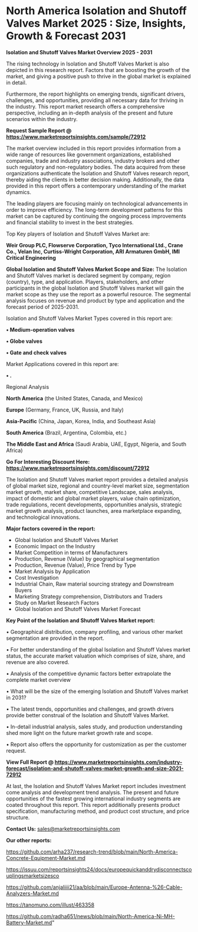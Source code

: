 # North America Isolation and Shutoff Valves Market 2025 : Size, Insights, Growth & Forecast 2031

<Strong> Isolation and Shutoff Valves Market Overview 2025 - 2031</strong>

The rising technology in Isolation and Shutoff Valves Market is also depicted in this research report. Factors that are boosting the growth of the market, and giving a positive push to thrive in the global market is explained in detail.

Furthermore, the report highlights on emerging trends, significant drivers, challenges, and opportunities, providing all necessary data for thriving in the industry. This report market research offers a comprehensive perspective, including an in-depth analysis of the present and future scenarios within the industry.

<strong>Request Sample Report @ <a href=https://www.marketreportsinsights.com/sample/72912>https://www.marketreportsinsights.com/sample/72912</a></strong>

The market overview included in this report provides information from a wide range of resources like government organizations, established companies, trade and industry associations, industry brokers and other such regulatory and non-regulatory bodies. The data acquired from these organizations authenticate the Isolation and Shutoff Valves research report, thereby aiding the clients in better decision making. Additionally, the data provided in this report offers a contemporary understanding of the market dynamics.

The leading players are focusing mainly on technological advancements in order to improve efficiency. The long-term development patterns for this market can be captured by continuing the ongoing process improvements and financial stability to invest in the best strategies.

Top Key players of Isolation and Shutoff Valves Market are:

<strong>Weir Group PLC, Flowserve Corporation, Tyco International Ltd., Crane Co., Velan Inc, Curtiss-Wright Corporation, ARI Armaturen GmbH, IMI Critical Engineering</strong>

<strong><b>Global Isolation and Shutoff Valves Market Scope and Size:</b></strong>
The Isolation and Shutoff Valves market is declared segment by company, region (country), type, and application. Players, stakeholders, and other participants in the global Isolation and Shutoff Valves market will gain the market scope as they use the report as a powerful resource. The segmental analysis focuses on revenue and product by type and application and the forecast period of 2025-2031.

Isolation and Shutoff Valves Market Types covered in this report are:

<strong>• Medium-operation valves

• Globe valves

• Gate and check valves</strong>

Market Applications covered in this report are:

<strong>• .</strong> 

Regional Analysis

<strong>North America</strong> (the United States, Canada, and Mexico)

<strong>Europe</strong> (Germany, France, UK, Russia, and Italy)

<strong>Asia-Pacific</strong> (China, Japan, Korea, India, and Southeast Asia)

<strong>South America</strong> (Brazil, Argentina, Colombia, etc.)

<strong>The Middle East and Africa</strong> (Saudi Arabia, UAE, Egypt, Nigeria, and South Africa)

<strong>Go For Interesting Discount Here: <a href=https://www.marketreportsinsights.com/discount/72912>https://www.marketreportsinsights.com/discount/72912</a></strong>

The Isolation and Shutoff Valves market report provides a detailed analysis of global market size, regional and country-level market size, segmentation market growth, market share, competitive Landscape, sales analysis, impact of domestic and global market players, value chain optimization, trade regulations, recent developments, opportunities analysis, strategic market growth analysis, product launches, area marketplace expanding, and technological innovations.

<strong><b>Major factors covered in the report:</b></strong>
<ul>
  <li>Global Isolation and Shutoff Valves Market </li>
  <li>Economic Impact on the Industry</li>
  <li>Market Competition in terms of Manufacturers</li>
  <li>Production, Revenue (Value) by geographical segmentation</li>
  <li>Production, Revenue (Value), Price Trend by Type</li>
  <li>Market Analysis by Application</li>
  <li>Cost Investigation</li>
  <li>Industrial Chain, Raw material sourcing strategy and Downstream Buyers</li>
  <li>Marketing Strategy comprehension, Distributors and Traders</li>
  <li>Study on Market Research Factors</li>
  <li>Global Isolation and Shutoff Valves Market Forecast</li>
</ul>

<strong><b>Key Point of the Isolation and Shutoff Valves Market report:</b></strong>

• Geographical distribution, company profiling, and various other market segmentation are provided in the report.

• For better understanding of the global Isolation and Shutoff Valves market status, the accurate market valuation which comprises of size, share, and revenue are also covered.

• Analysis of the competitive dynamic factors better extrapolate the complete market overview

• What will be the size of the emerging Isolation and Shutoff Valves market in 2031?

• The latest trends, opportunities and challenges, and growth drivers provide better construal of the Isolation and Shutoff Valves Market.

• In-detail industrial analysis, sales study, and production understanding shed more light on the future market growth rate and scope.

• Report also offers the opportunity for customization as per the customer request.

<strong><b>View Full Report @ <a href=https://www.marketreportsinsights.com/industry-forecast/isolation-and-shutoff-valves-market-growth-and-size-2021-72912>https://www.marketreportsinsights.com/industry-forecast/isolation-and-shutoff-valves-market-growth-and-size-2021-72912</a></b></strong>


At last, the Isolation and Shutoff Valves Market report includes investment come analysis and development trend analysis. The present and future opportunities of the fastest growing international industry segments are coated throughout this report. This report additionally presents product specification, manufacturing method, and product cost structure, and price structure.

<strong>Contact Us:</strong>
sales@marketreportsinsights.com

<strong>Our other reports:</strong>

<a href=https://github.com/arha237/research-trend/blob/main/North-America-Concrete-Equipment-Market.md>https://github.com/arha237/research-trend/blob/main/North-America-Concrete-Equipment-Market.md</a>

<a href=https://issuu.com/reportsinsights24/docs/europequickanddrydisconnectscouplingsmarketsizesco>https://issuu.com/reportsinsights24/docs/europequickanddrydisconnectscouplingsmarketsizesco</a>

<a href=https://github.com/anjaliiii21/aa/blob/main/Europe-Antenna-%26-Cable-Analyzers-Market.md>https://github.com/anjaliiii21/aa/blob/main/Europe-Antenna-%26-Cable-Analyzers-Market.md</a>

<a href=https://tanomuno.com/illust/463358>https://tanomuno.com/illust/463358</a>

<a href=https://github.com/radha651/news/blob/main/North-America-Ni-MH-Battery-Market.md>https://github.com/radha651/news/blob/main/North-America-Ni-MH-Battery-Market.md</a>"
